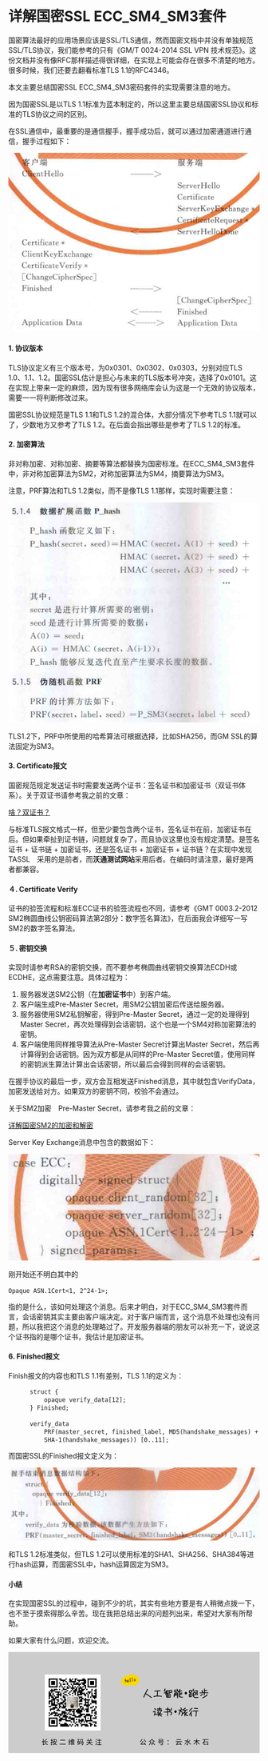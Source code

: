 # 详解国密SSL ECC_SM4_SM3套件

国密算法最好的应用场景应该是SSL/TLS通信，然而国密文档中并没有单独规范SSL/TLS协议，我们能参考的只有《GM/T 0024-2014 SSL VPN 技术规范》。这份文档并没有像RFC那样描述得很详细，在实现上可能会存在很多不清楚的地方。很多时候，我们还要去翻看标准TLS 1.1的RFC4346。

本文主要总结国密SSL ECC_SM4_SM3密码套件的实现需要注意的地方。

因为国密SSL是以TLS 1.1标准为蓝本制定的，所以这里主要总结国密SSL协议和标准的TLS协议之间的区别。

在SSL通信中，最重要的是通信握手，握手成功后，就可以通过加密通道进行通信，握手过程如下：

![SSL握手](https://raw.githubusercontent.com/mogoweb/mywritings/master/book_wechat/202003/images/gmssl_gmtls_01.png)

#### 1. 协议版本

TLS协议定义有三个版本号，为0x0301、0x0302、0x0303，分别对应TLS 1.0、1.1、1.2。国密SSL估计是担心与未来的TLS版本号冲突，选择了0x0101。这在实现上带来一定的麻烦，因为现有很多网络库会认为这是一个无效的协议版本，需要一一将判断修改过来。

国密SSL协议规范是TLS 1.1和TLS 1.2的混合体，大部分情况下参考TLS 1.1就可以了，少数地方又参考了TLS 1.2。在后面会指出哪些是参考了TLS 1.2的标准。

#### 2. 加密算法

非对称加密、对称加密、摘要等算法都替换为国密标准。在ECC_SM4_SM3套件中，非对称加密算法为SM2，对称加密算法为SM4，摘要算法为SM3。

注意，PRF算法和TLS 1.2类似，而不是像TLS 1.1那样，实现时需要注意：

![国密PRF函数定义](https://raw.githubusercontent.com/mogoweb/mywritings/master/book_wechat/202003/images/gmssl_gmtls_02.png)

TLS1.2下，PRF中所使用的哈希算法可根据选择，比如SHA256，而GM SSL的算法固定为SM3。

#### 3. Certificate报文

国密规范规定发送证书时需要发送两个证书：签名证书和加密证书（双证书体系）。关于双证书请参考我之前的文章：

[啥？双证书？](https://mp.weixin.qq.com/s/gQmufSLucKj1woN0tKTQUA)

与标准TLS报文格式一样，但至少要包含两个证书，签名证书在前，加密证书在后。但如果牵扯到证书链，问题就复杂了，而且协议这里也没有规定清楚。是签名证书 + 证书链 + 加密证书，还是签名证书 + 加密证书 + 证书链？在实现中发现　TASSL　采用的是前者，而**沃通测试网站**采用后者。在编码时请注意，最好是两者都兼容。

#### ４. Certificate Verify

证书的验签流程和标准ECC证书的验签流程也不同，请参考《GMT 0003.2-2012 SM2椭圆曲线公钥密码算法第2部分：数字签名算法》，在后面我会详细写一写SM2的数字签名算法。

#### ５. 密钥交换

实现时请参考RSA的密钥交换，而不要参考椭圆曲线密钥交换算法ECDH或ECDHE，这点需要注意。具体过程为：

1. 服务器发送SM2公钥（在**加密证书**中）到客户端。
2. 客户端生成Pre-Master Secret，用SM2公钥加密后传送给服务器。
3. 服务器使用SM2私钥解密，得到Pre-Master Secret，通过一定的处理得到Master Secret，再次处理得到会话密钥，这个也是一个SM4对称加密算法的密钥。
4. 客户端使用同样推导算法从Pre-Master Secret计算出Master Secret，然后再计算得到会话密钥。因为双方都是从同样的Pre-Master Secret值，使用同样的密钥派生算法计算出会话密钥，所以最后会得到同样的会话密钥。

在握手协议的最后一步，双方会互相发送Finished消息，其中就包含VerifyData，加密发送给对方。如果双方的密钥不同，校验不会通过。

关于SM2加密　Pre-Master Secret，请参考我之前的文章：

[详解国密SM2的加密和解密](https://mp.weixin.qq.com/s/Axj_oVvV2g-xSTLXO15c8w)

Server Key Exchange消息中包含的数据如下：

![Server Key Exchange消息](https://raw.githubusercontent.com/mogoweb/mywritings/master/book_wechat/202003/images/gmssl_gmtls_03.png)

刚开始还不明白其中的　

```
Opaque ASN.1Cert<1, 2^24-1>;　
```

指的是什么，该如何处理这个消息。后来才明白，对于ECC_SM4_SM3套件而言，会话密钥其实主要由客户端决定。对于客户端而言，这个消息不处理也没有问题，所以我把这个消息的处理略过了。开发服务器端的朋友可以补充一下，说说这个证书指的是哪个证书，我估计是加密证书。

#### 6. Finished报文

Finish报文的内容也和TLS 1.1有差别，TLS 1.1的定义为：

```
      struct {
          opaque verify_data[12];
      } Finished;

      verify_data
          PRF(master_secret, finished_label, MD5(handshake_messages) +
          SHA-1(handshake_messages)) [0..11];
```

而国密SSL的Finished报文定义为：

![Finished消息](https://raw.githubusercontent.com/mogoweb/mywritings/master/book_wechat/202003/images/gmssl_gmtls_04.png)

和TLS 1.2标准类似，但TLS 1.2可以使用标准的SHA1、SHA256、SHA384等进行hash运算，而国密SSL中，hash运算固定为SM3。

#### 小结

在实现国密SSL的过程中，碰到不少的坑，其实有些地方要是有人稍微点拨一下，也不至于摸索得那么辛苦。现在我把总结出来的问题列出来，希望对大家有所帮助。

如果大家有什么问题，欢迎交流。

![](https://raw.githubusercontent.com/mogoweb/mywritings/master/book_wechat/common_images/%E5%BE%AE%E4%BF%A1%E5%85%AC%E4%BC%97%E5%8F%B7_%E5%85%B3%E6%B3%A8%E4%BA%8C%E7%BB%B4%E7%A0%81.png)
